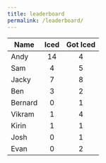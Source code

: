 ```yaml
---
title: leaderboard
permalink: /leaderboard/
---
```


| Name          | Iced          | Got Iced   |
| ------------- |:-------------:|:----------:|
| Andy          | 14            | 4          |
| Sam           | 4             | 5          |
| Jacky         | 7             | 8          |
| Ben           | 3             | 2          |
| Bernard       | 0             | 1          |
| Vikram        | 1             | 4          |
| Kirin         | 1             | 1          |
| Josh          | 0             | 1          |
| Evan          | 0             | 2          |
